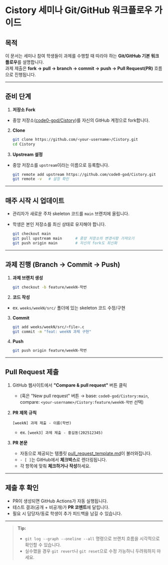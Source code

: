 # **Cistory 세미나 Git/GitHub 워크플로우 가이드**
## **목적**
이 문서는 세미나 참여 학생들이 과제를 수행할 때 따라야 하는 **Git/GitHub 기본 워크플로우**를 설명합니다.  
과제 제출은 **fork &rarr; pull &rarr; branch &rarr; commit &rarr; push &rarr; Pull Request(PR)** 흐름으로 진행됩니다.

---

## **준비 단계**

1. **저장소 Fork**
- 중앙 저장소([code0-god/Cistory](https://github.com/code0-god/Cistory))를 자신의 GitHub 계정으로 fork합니다.

2. **Clone**
   ```bash
   git clone https://github.com/<your-username>/Cistory.git
   cd Cistory
   ```

3. **Upstream 설정**
- 중앙 저장소를 `upstream`이라는 이름으로 등록합니다.
   ```bash
   git remote add upstream https://github.com/code0-god/Cistory.git
   git remote -v   # 설정 확인
   ```

---

## **매주 시작 시 업데이트**
- 관리자가 새로운 주차 skeleton 코드를 `main` 브랜치에 올립니다.
- 학생은 본인 저장소를 최신 상태로 유지해야 합니다.

   ```bash
   git checkout main
   git pull upstream main      # 중앙 저장소의 변경사항 가져오기
   git push origin main        # 자신의 fork도 최신화
   ```

---

## **과제 진행 (Branch &rarr; Commit &rarr; Push)**
1. **과제 브랜치 생성**
   ```bash
   git checkout -b feature/weekN-학번
   ```

2. **코드 작성**
- ex. `weeks/weekN/src/` 폴더에 있는 skeleton 코드 수정/구현

3. **Commit**
   ```bash
   git add weeks/weekN/src/<file>.c
   git commit -m "feat: weekN 과제 구현"
   ```

4. **Push**
   ```bash
   git push origin feature/weekN-학번
   ```

---

## **Pull Request 제출**
1. GitHub 웹사이트에서 **"Compare & pull request"** 버튼 클릭
   - (혹은 "New pull request" 버튼 &rarr; base: `code0-god/Cistory:main`, compare: `<your-username>/Cistory:feature/weekN-학번` 선택)

2. **PR 제목 규칙**
   ```
   [weekN] 과제 제출 - 이름(학번)
   ```

   - ex. `[week3] 과제 제출 - 홍길동(202512345)`

3. **PR 본문**
   - 자동으로 제공되는 템플릿 [pull_request_template.md](../.github/pull_request_template.md)이 불러와집니다.
   - `- [ ]`는 GitHub에서 **체크박스**로 렌더링됩니다.
   - 각 항목에 맞춰 **체크하거나 작성**하세요.

---

## **제출 후 확인**
- PR이 생성되면 GitHub Actions가 자동 실행됩니다.
- 테스트 결과(공개 + 비공개)가 **PR 코멘트**에 달립니다.
- 필요 시 담당자/동료 학생이 추가 피드백을 남길 수 있습니다.

---

> **Tip:**
> - `git log --graph --oneline --all` 명령으로 브랜치 흐름을 시각적으로 확인할 수 있습니다.
> - 실수했을 경우 `git revert`나 `git reset`으로 수정 가능하니 두려워하지 마세요.